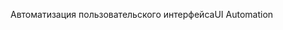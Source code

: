 <span data-ttu-id="efcfe-101">Автоматизация пользовательского интерфейса</span><span class="sxs-lookup"><span data-stu-id="efcfe-101">UI Automation</span></span>